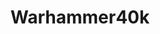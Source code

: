---
title: Warhammer40k
crosslinks:
- Warhammer
- ThousandSons
- Miniswap
- 40kLore
- Grimdank
- minipainting
- Tau40K
- ImaginaryWarhammer
- Warhammer30k
- yoyhammer
- WarhammerCompetitive
- livven
- TerrainBuilding
- ShadowWarArmageddon
- SpaceWolves
- WarhammerInstructions
- Drama
- AdeptusMechanicus
- Eldar
- 40kOrkScience
---